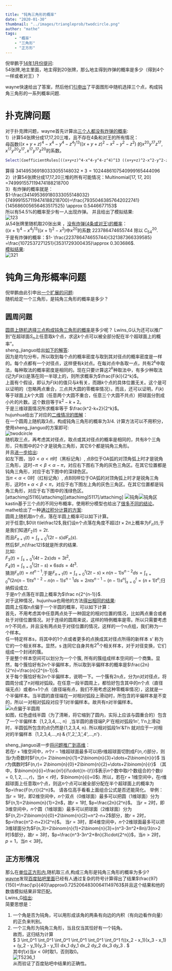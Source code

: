 ```yaml
---

title: "钝角三角形的概率"
date: "2020-01-30"
thumbnail: "../images/triangleprob/twodcircle.png"
author: "mathe"
tags: 
    - "概率"
    - "三角形" 
    - "正方形"
---
```


倪举鹏于[14年1月份提问](https://bbs.emath.ac.cn/thread-5232-1-1.html):  
54张牌,地主里面，地主得到20张牌，那么地主得到炸弹的概率是多少（得到4个一样或者对王）?
<!--more-->
wayne快速给出了答案，然后他们[引申出](https://bbs.emath.ac.cn/forum.php?mod=redirect&goto=findpost&ptid=5232&pid=51651&fromuid=20)了平面图形中随机选择三个点，构成钝角三角形的一系列概率问题.

# 扑克牌问题
对于扑克牌问题，wayne首先计算出[三个人都没有炸弹的概率](https://bbs.emath.ac.cn/forum.php?mod=redirect&goto=findpost&ptid=5232&pid=51580&fromuid=20):  
1）计算54张牌分成17,17,20三堆，且不存在4条和对王的所有情况：  
 母函数$((x+y+z)^4-x^4-y^4-z^4)^{13} ((x+y+z)^2-x^2-y^2-z^2 )$ 的$x^{20}y^{17}z^{17},x^{17}y^{20}z^{17},x^{17}y^{17}z^{20}$的系数。  
 ```bash
Select[CoefficientRules[((x+y+z)^4-x^4-y^4-z^4)^13 ((x+y+z)^2-x^2-y^2-z^2 ),{x,y,z}],Min[#[[1]]]==17&&Max[#[[1]]]==20&]
```
算得 $341495369180333055148032\times 3= 1024486107540999165444096$  
2）计算54张牌分成17,17,20三堆的所有可能情况：Multinomial[17, 17, 20] =749991557119474188218700  
3）有炸弹的概率就是：  
$1-\frac{341495369180333055148032}{749991557119474188218700}=\frac{79350463857642022741}{145686005656463517525} \approx 0.5446677153$  
所以有54.5%的概率至少有一人出现炸弹。
并且给出了模拟结果:  
![123](../images/triangleprob/123.png)  
从54张牌里随机取20张出来 ，[没有炸弹(4条或对王)的概率](https://bbs.emath.ac.cn/forum.php?mod=redirect&goto=findpost&ptid=5232&pid=51591&fromuid=20)：  
$((x+1)^4-x^4)^13 ((x+1)^2 -x^2)$中$x^{20}$的系数 223786474655744 除以 $C_{54}^{20}$.  
于是有炸弹的概率：$1- \frac{223786474655744}{321387366339585} =\frac{1072537271251}{3531729300435}\approx 0.303686$.  
[模拟结果](https://bbs.emath.ac.cn/forum.php?mod=redirect&goto=findpost&ptid=5232&pid=51586&fromuid=20):  
![321](../images/triangleprob/321.png)  

# 钝角三角形概率问题
倪举鹏由此引申出[一个扩展的问题](https://bbs.emath.ac.cn/forum.php?mod=redirect&goto=findpost&ptid=5232&pid=51630&fromuid=20):  
随机给定一个三角形，是钝角三角形的概率是多少？  
## 圆周问题
[圆周上随机选择三点构成钝角三角形的概率](https://bbs.emath.ac.cn/thread-5241-1-1.html)是多少呢？
Lwins\_G认为还可以推广到“在超球面$S_n$上任意取$k$个点，求这$k$个点可以被全部分配在半个超球面上的概率”。  
sheng_jianguo给出[如下的解答](https://bbs.emath.ac.cn/forum.php?mod=redirect&goto=findpost&ptid=5241&pid=51706&fromuid=20):  
因为是均匀分布，所以取到每个点的概率密度与取到其对径点的概率密度是一样的。每个点都有一个对径点，这样便有$k$对点。在每对点中各取一点，共有$2^k$中取法，每种取法的概率密度是相同的。现在只要计算这$2^k$种取法中，有多少种取法(记为$F(k)$)是落在同一半球上的，则所求概率为$\frac{F(k)}{2^k}$。  
上面有个假设，即认为$F(k)$的值只与$k$有关，而跟$k$个点的具体位置无关。这个是可以证明的（忽略两点重合，三点共大圆的零概率情况）。而且，还可以证明，$F(k)$等于球面上$k$个大圆（任意两个大圆不重合，任意三个大圆不共点）把球面分割成小片的片数。这个数目等于$k^2-k+2$。  
于是三维球面情况所求概率等于 $\frac{k^2-k+2}{2^k}$。  
hujunhua给出了对应的[二维情况的图解](https://bbs.emath.ac.cn/forum.php?mod=redirect&goto=findpost&ptid=5241&pid=51754&fromuid=20)：  
在一个圆周上随机取3点，构成钝角三角形的概率为3/4. 计算方法可以不用积分，使用sheng_jianguo的方案即可:  
![twodcircle](../images/triangleprob/twodcircle.png)  
随机取三点，再考虑其对径点，取点或其对径点的概率是相同的，共有8个三角形，只有图中的2个才是锐角三角形，其它6个都是钝角三角形。  
并且[进一步给出](https://bbs.emath.ac.cn/forum.php?mod=redirect&goto=findpost&ptid=5241&pid=51770&fromuid=20):  
如左下图，当$0\lt \alpha\lt \pi$时（黑标记角）, 点B位于OA弧的对顶角弧上时才是锐角三角形，这时$-\pi\lt\beta\lt\alpha-\pi$，对应右下图右下角的灰色三角区。在其它位置都是钝角三角形，对应于右下图中的深绿色区。  
当$\pi\lt\alpha\lt0$时（红标记角）, 点B同样位于OA弧的对顶角弧上时才是锐角三角形，这时$\pi+\alpha\lt\beta\lt\pi$，对应于右下图左上角的灰色三角区。在其它位置都是钝角三角形，对应于右下图中的浅绿色区。  
[attachimg]5116[/attachimg][attachimg]5117[/attachimg]
![钝角](../images/triangleprob/钝角.png)![钝角区](../images/triangleprob/钝角区.png)  
kastin基于三个点的不同分布概率，使用积分模型也给出了[很多不同的结论](https://bbs.emath.ac.cn/forum.php?mod=redirect&goto=findpost&ptid=5241&pid=51786&fromuid=20)。  
mathe给出了一种[通过积分计算的方案](https://bbs.emath.ac.cn/forum.php?mod=redirect&goto=findpost&ptid=5241&pid=51847&fromuid=20):  
圆周上随机取n个点，落在半圆上概率可以如下计算。  
对于任意t,$0\lt t\le\frac12$,我们设n个点落在角度不超过$t\times 2\pi$上概率为$F_n(t)$,于是我们知道$F_2(t)=2t$.  
而且$F_{n+1}(t)=\int_{s=0}^t (2t-s)dF_n(s)$.  
然后$F_n(\frac12)$就是所求的结果.  
比如:  
$F_3(t)=\int_{s=0}^t(4t-2s)ds=3t^2$,  
$F_4(t)=\int_{s=0}^t(2t-s)\times 6sds=4t^3$.  
猜测$F_n(t)=nt^{n-1}$,于是$F_{n+1}(t)=\int_{s=0}^t (2t-s)\times n(n-1)s^{n-2}ds=\int_{s=0}^n(2n(n-1)ts^{n-2}-n(n-1)s^{n-1}ds=2nts^{n-1}-(n-1)s^n|_{s=0}^t=(n+1)t^n$,归纳假设成立.  
于是n个点落在半圆上概率为$\frac n{2^{n-1}}$.  
对于这种情况，hujunhua也用他的方法[得出相同的结果](https://bbs.emath.ac.cn/forum.php?mod=redirect&goto=findpost&ptid=5241&pid=51858&fromuid=20):  
圆周上任取n点偏于一个半圆的概率，可以如下计算：  
首先，不用考虑其中任意两点处于一种固定的相对位置的情况，比如两点重合或者处于对径位置情况。对于连续的圆周来说，这样的特例概率是零。所以只需要考虑n个不同点，并且没有两点处于对径位置的情况，这样的一个n点组，我们称为一个样本。  
任一特定样本s，将其中的1个点或者更多的点换成其对径点所得的新样本 s’ 称为它的一个相关样本。显然，s 连同它自身共有$2^n$个相关样本，对于对径变换，它们组成一个封闭的簇。  
于是整个样本空间可以划分为一个个簇, 所有的簇组成样本空间的一个商集。显然，每个簇恰好有2n个半偏样本，所以取到半偏样本的概率是$\frac{2n}{2^n}=\frac{n}{2^{n-1}}$.  
关于每个簇恰好有2n个半偏样本，说明一下。一个簇有2n点，分为n对对径点，将圆周分成了n对相对弧段。在任意一段半圆周上，都恰好包含其中的n个点（直径端无点）或者n+1个点（直径端有点，我们不用考虑这种零概率情况），这就是一个半偏样本。当半圆的直径端在一对相对弧段上滑动时，所包含的半偏样本是不变的，所以一对相对弧段对应于1对半偏样本。故共有n对半偏样本。  
![n点偏于半圆周](../images/triangleprob/n点偏于半圆周.png)  
如图，红色虚线半圆（为了清晰，将它缩到了圆内，实际上应该与圆重合的）包含了一个半偏样本｛1,2,3,4,..., n｝,当半圆的直径端P,P'在相对弧段1n', 1'n上滑动时，半圆弧所包含的点仍然是{1,2,3,4, n}. 所以相对弧段1n'&1’n 就对应于一对相对的半偏样本｛1,2,3,4,...,n｝&｛1',2,',3,',4',...,n'｝.   

sheng_jianguo进一步[将问题推广到高维](https://bbs.emath.ac.cn/forum.php?mod=redirect&goto=findpost&ptid=5241&pid=52003&fromuid=20)：  
若在$r+1$维空间中，$n$个$r-1$维超球面最多可以把$r$维超球面切割成$F(n,r)$部分，则
当$r$为奇数时$F(n,r)= 2\binom{n}{1}+2\binom{n}{3}+\dots+2\binom{n}{r}$
当$r$为偶数时$F(n,r)= 2\binom{n}{0}+2\binom{n}{2}+\dots+2\binom{n}{r}$
（其中，$\binom{n}{i}=\frac{n!}{i!\cdot{(n-i)!}}$表示$n$个数中取$i$个数组合的个数$(i=0,1,2,\dots,r)$，当$n\lt r$时，$\binom{n}{i}=0$).
所以，若在$r+1$维空间中，在$r$维超球面上任意取$n$个点，则这$n$个点可以被全部分配在半个超球面上的概率为$p=\frac{F(n,r)}{2^n}$。
请各位高手看看上面组合公式是否还能简化。
举例：
当$r=1$时，即2维空间中，$n$个双点（0维球面）最多可以把圆（1维球面）分为$F(n,1)=2\binom{n}{1}=2n$，故$r=1$时, $p=\frac{2n}{2^n}$。
当$r=2$时，即3维空间中，$n$个圆（1维球面）最多可以把球面（2维球面）分为$F(n,2)=2\binom{n}{0}+2\binom{n}{2}=n^2-n+2$部分，故$r=2$时，$p=\frac{n^2-n+2}{2^n}$。
当$r=3$时，即4维空间中，$n$个2维球面最多可以把3维球面分为$F(n,3)=2\binom{n}{1}+2\binom{n}{3}=(n^3-3n^2+8n)/3(n>2时)$部分，故$r=3$时，$p=\frac{n^3-3n^2+8n}{3\cdot{2^n}}$，当$n\gt 2$时，$p=1$，当$n\lt 3$时。
## 正方形情况
那么在[单位正方形内](https://bbs.emath.ac.cn/thread-5236-1-1.html),随机取三点,构成三角形是钝角三角形的概率为多少?  
[wayne](https://bbs.emath.ac.cn/forum.php?mod=redirect&goto=findpost&ptid=5236&pid=51662&fromuid=20)发现[百度贴吧里面](http://tieba.baidu.com/p/1451727017)已经有人通过复杂的符号计算得出了结果$\frac{97}{150}+\frac{\pi}{40}\approx0.72520648300641149763$并且这个结果和他的数值模拟结果非常匹配。  
Lwins\_G[给出](https://bbs.emath.ac.cn/forum.php?mod=redirect&goto=findpost&ptid=5236&pid=51681&fromuid=20):  
简要思想是：  
1) 一个角是否为钝角，可以用形成该角的两条有向边的内积（有向边看作向量）的正负来判别。  
2) 一个三角形为钝角三角形，当且仅当其恰好有一个钝角。  
故而，这归结为计算  
$ 3 \int_0^1 \int_0^1 \int_0^1 \int_0^1 \int_0^1 \int_0^1 f((x_2 - x_1)(x_3 - x_1) + (y_2 - y_1)(y_3 - y_1)) dx_1 dy_1 dx_2 dy_2 dx_3 dy_3 . $  
其中$f(x)$当$x \lt 0$时取$1$，否则取$0$。  
![T5236_1](../images/triangleprob/T5236_1.jpg)  
从而验证了百度贴吧中结果的正确性。

